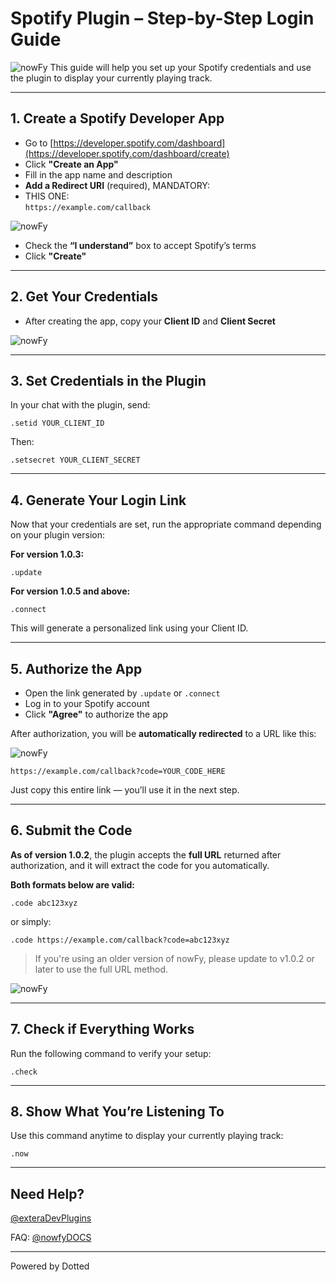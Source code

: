 # Spotify Plugin – Step-by-Step Login Guide
![nowFy](https://github.com/soumaki/nowFy/raw/main/img/nowfy-np.jpg)
This guide will help you set up your Spotify credentials and use the plugin to display your currently playing track.

---

## 1. Create a Spotify Developer App

- Go to [https://developer.spotify.com/dashboard](https://developer.spotify.com/dashboard/create)
- Click **"Create an App"**
- Fill in the app name and description
- **Add a Redirect URI** (required), MANDATORY:
- THIS ONE:  
  `https://example.com/callback`

![nowFy](https://github.com/soumaki/nowFy/blob/main/img/callback.png)

- Check the **“I understand”** box to accept Spotify’s terms  
- Click **"Create"**

---

## 2. Get Your Credentials

- After creating the app, copy your **Client ID** and **Client Secret**

![nowFy](https://github.com/soumaki/nowFy/blob/main/img/ClientID.png)

---

## 3. Set Credentials in the Plugin

In your chat with the plugin, send:

```
.setid YOUR_CLIENT_ID
```

Then:

```
.setsecret YOUR_CLIENT_SECRET
```

---

## 4. Generate Your Login Link

Now that your credentials are set, run the appropriate command depending on your plugin version:

**For version 1.0.3:**

```
.update
```

**For version 1.0.5 and above:**

```
.connect
```

This will generate a personalized link using your Client ID.

---

## 5. Authorize the App

- Open the link generated by `.update` or `.connect`  
- Log in to your Spotify account  
- Click **"Agree"** to authorize the app

After authorization, you will be **automatically redirected** to a URL like this:

![nowFy](https://github.com/soumaki/nowFy/blob/main/img/App.png)

```
https://example.com/callback?code=YOUR_CODE_HERE
```

Just copy this entire link — you’ll use it in the next step.

---

## 6. Submit the Code

**As of version 1.0.2**, the plugin accepts the **full URL** returned after authorization, and it will extract the code for you automatically.

**Both formats below are valid:**

```
.code abc123xyz
```

or simply:

```
.code https://example.com/callback?code=abc123xyz
```

> If you're using an older version of nowFy, please update to v1.0.2 or later to use the full URL method.

![nowFy](https://github.com/soumaki/nowFy/blob/main/img/code.png)

---

## 7. Check if Everything Works

Run the following command to verify your setup:

```
.check
```

---

## 8. Show What You’re Listening To

Use this command anytime to display your currently playing track:

```
.now
```

---

## Need Help?

[@exteraDevPlugins](https://t.me/exteraDevPlugins)

FAQ: [@nowfyDOCS](https://t.me/nowfyDOCS)

---

Powered by Dotted
